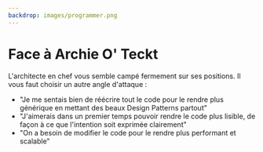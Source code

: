 ```yaml
---
backdrop: images/programmer.png
---
```


# Face à Archie O' Teckt

L'architecte en chef vous semble campé fermement sur ses positions. Il vous faut choisir un autre angle d'attaque :
- "Je me sentais bien de réécrire tout le code pour le rendre plus générique en mettant des beaux Design Patterns partout"
- "J'aimerais dans un premier temps pouvoir rendre le code plus lisible, de façon à ce que l'intention soit exprimée clairement"
- "On a besoin de modifier le code pour le rendre plus performant et scalable"

<Page url="/archie/156" instructions="" action="Design pattern !" condition="none" />
<Page url="/archie/159" instructions="" action="Que l'intention soit exprimée !" condition="none" />
<Page url="/archie/155" instructions="" action="Performance et scalabilité !" condition="none" />
